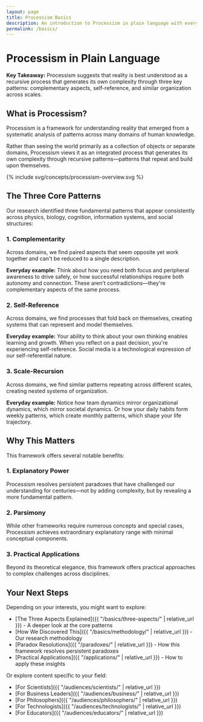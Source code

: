 ```yaml
---
layout: page
title: Processism Basics
description: An introduction to Processism in plain language with everyday examples.
permalink: /basics/
---
```


# Processism in Plain Language

**Key Takeaway:** Processism suggests that reality is best understood as a recursive process that generates its own complexity through three key patterns: complementary aspects, self-reference, and similar organization across scales.

## What is Processism?

Processism is a framework for understanding reality that emerged from a systematic analysis of patterns across many domains of human knowledge.

Rather than seeing the world primarily as a collection of objects or separate domains, Processism views it as an integrated process that generates its own complexity through recursive patterns—patterns that repeat and build upon themselves.

{% include svg/concepts/processism-overview.svg %}

## The Three Core Patterns

Our research identified three fundamental patterns that appear consistently across physics, biology, cognition, information systems, and social structures:

### 1. Complementarity
Across domains, we find paired aspects that seem opposite yet work together and can't be reduced to a single description.

**Everyday example:** Think about how you need both focus and peripheral awareness to drive safely, or how successful relationships require both autonomy and connection. These aren't contradictions—they're complementary aspects of the same process.

### 2. Self-Reference
Across domains, we find processes that fold back on themselves, creating systems that can represent and model themselves.

**Everyday example:** Your ability to think about your own thinking enables learning and growth. When you reflect on a past decision, you're experiencing self-reference. Social media is a technological expression of our self-referential nature.

### 3. Scale-Recursion
Across domains, we find similar patterns repeating across different scales, creating nested systems of organization.

**Everyday example:** Notice how team dynamics mirror organizational dynamics, which mirror societal dynamics. Or how your daily habits form weekly patterns, which create monthly patterns, which shape your life trajectory.

## Why This Matters

This framework offers several notable benefits:

### 1. Explanatory Power
Processism resolves persistent paradoxes that have challenged our understanding for centuries—not by adding complexity, but by revealing a more fundamental pattern.

### 2. Parsimony
While other frameworks require numerous concepts and special cases, Processism achieves extraordinary explanatory range with minimal conceptual components.

### 3. Practical Applications
Beyond its theoretical elegance, this framework offers practical approaches to complex challenges across disciplines.

## Your Next Steps

Depending on your interests, you might want to explore:

- [The Three Aspects Explained]({{ "/basics/three-aspects/" | relative_url }}) - A deeper look at the core patterns
- [How We Discovered This]({{ "/basics/methodology/" | relative_url }}) - Our research methodology
- [Paradox Resolutions]({{ "/paradoxes/" | relative_url }}) - How this framework resolves persistent paradoxes
- [Practical Applications]({{ "/applications/" | relative_url }}) - How to apply these insights

Or explore content specific to your field:
- [For Scientists]({{ "/audiences/scientists/" | relative_url }})
- [For Business Leaders]({{ "/audiences/business/" | relative_url }})
- [For Philosophers]({{ "/audiences/philosophers/" | relative_url }})
- [For Technologists]({{ "/audiences/technologists/" | relative_url }})
- [For Educators]({{ "/audiences/educators/" | relative_url }})
